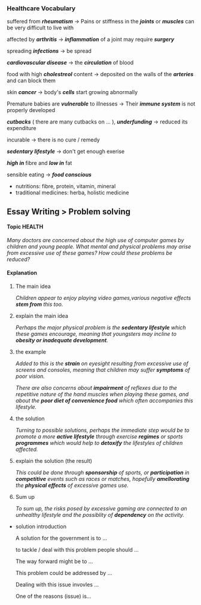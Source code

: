 ### Healthcare Vocabulary

suffered from ***rheumatism*** -> Pains or stiffness in the ***joints*** or ***muscles*** can be very difficult to live with

affected by ***arthritis*** -> ***inflammation*** of a joint may require ***surgery***

spreading ***infections*** -> be spread

***cardiovascular disease***  -> the ***circulation*** of blood

food with high ***cholestreol*** content -> deposited on the walls of the ***arteries*** and can block them

skin ***cancer*** -> body's ***cells*** start growing abnormally

Premature babies are ***vulnerable*** to illnesses -> Their ***immune system*** is not properly developed

***cutbacks*** ( there are many cutbacks on ... ), ***underfunding*** -> reduced its expenditure 

incurable -> there is no cure / remedy 

***sedentary lifestyle*** -> don't get enough exerise 

***high in*** fibre and ***low in*** fat

sensible eating -> ***food conscious***

* nutritions: fibre, protein, vitamin, mineral 
* traditional medicines: herba, holistic medicine

## Essay Writing > Problem solving

#### Topic HEALTH

*Many doctors are concerned about the high use of computer games by children and young people. What mental and physical problems may arise from excessive use of these games? How could these problems be reduced?*

#### Explanation

1. The main idea

   *Children appear to enjoy playing video games,various negative effects **stem from** this too.*

2. explain the main idea

   *Perhaps the major physical problem is the **sedentary lifestyle** which these games encourage, meaning that youngsters may incline to **obesity or inadequate development**.*

3. the example

   *Added to this is the **strain** on eyesight resulting from excessive use of screens and consoles, meaning that children may suffer **symptoms** of poor vision.*

   *There are also concerns about **impairment** of reflexes due to the repetitive nature of the hand muscles when playing these games, and about the **poor diet of convenience food** which often accompanies this lifestyle.*

4. the solution

   *Turning to possible solutions, perhaps the immediate step would be to promote a more **active lifestyle** through exercise **regimes** or sports **programmes** which would help to **detoxify** the lifestyles of children affected.*

5. explain the solution (the result)

   *This could be done through **sponsorship** of sports, or **participation** in **competitive** events such as races or matches, hopefully **amellorating** the **physical effects** of excessive games use.*

6. Sum up

   *To sum up, the risks posed by excessive gaming are connected to an unhealthy lifestyle and the possiblity of **dependency** on the activity.*

* solution introduction

  A solution for the government is to ...

  to tackle / deal with this problem people should ...

  The way forward might be to ...

  This problem could be addressed by ...

  Dealing with this issue invovles ...

  One of the reasons (issue) is...

